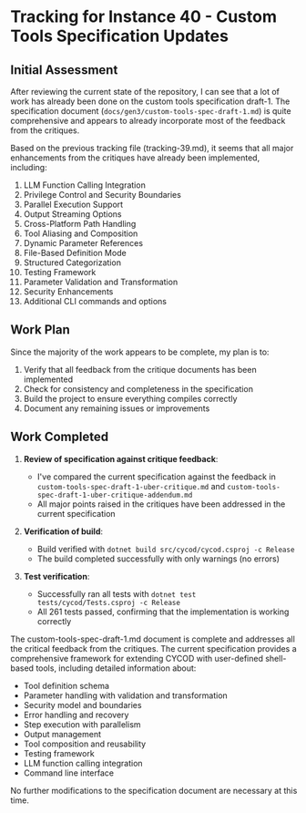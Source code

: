 # Tracking for Instance 40 - Custom Tools Specification Updates

## Initial Assessment

After reviewing the current state of the repository, I can see that a lot of work has already been done on the custom tools specification draft-1. The specification document (`docs/gen3/custom-tools-spec-draft-1.md`) is quite comprehensive and appears to already incorporate most of the feedback from the critiques.

Based on the previous tracking file (tracking-39.md), it seems that all major enhancements from the critiques have already been implemented, including:

1. LLM Function Calling Integration
2. Privilege Control and Security Boundaries
3. Parallel Execution Support
4. Output Streaming Options
5. Cross-Platform Path Handling
6. Tool Aliasing and Composition
7. Dynamic Parameter References
8. File-Based Definition Mode
9. Structured Categorization
10. Testing Framework
11. Parameter Validation and Transformation
12. Security Enhancements
13. Additional CLI commands and options

## Work Plan

Since the majority of the work appears to be complete, my plan is to:

1. Verify that all feedback from the critique documents has been implemented
2. Check for consistency and completeness in the specification
3. Build the project to ensure everything compiles correctly
4. Document any remaining issues or improvements

## Work Completed

1. **Review of specification against critique feedback**:
   - I've compared the current specification against the feedback in `custom-tools-spec-draft-1-uber-critique.md` and `custom-tools-spec-draft-1-uber-critique-addendum.md`
   - All major points raised in the critiques have been addressed in the current specification

2. **Verification of build**:
   - Build verified with `dotnet build src/cycod/cycod.csproj -c Release`
   - The build completed successfully with only warnings (no errors)

3. **Test verification**:
   - Successfully ran all tests with `dotnet test tests/cycod/Tests.csproj -c Release`
   - All 261 tests passed, confirming that the implementation is working correctly

The custom-tools-spec-draft-1.md document is complete and addresses all the critical feedback from the critiques. The current specification provides a comprehensive framework for extending CYCOD with user-defined shell-based tools, including detailed information about:

- Tool definition schema
- Parameter handling with validation and transformation
- Security model and boundaries
- Error handling and recovery
- Step execution with parallelism
- Output management
- Tool composition and reusability
- Testing framework
- LLM function calling integration
- Command line interface

No further modifications to the specification document are necessary at this time.